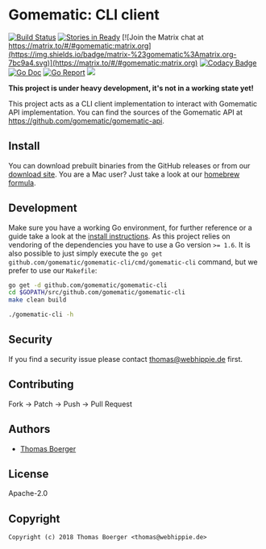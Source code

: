 # Gomematic: CLI client

[![Build Status](http://github.dronehippie.de/api/badges/gomematic/gomematic-cli/status.svg)](http://github.dronehippie.de/gomematic/gomematic-cli)
[![Stories in Ready](https://badge.waffle.io/gomematic/gomematic-api.svg?label=ready&title=Ready)](http://waffle.io/gomematic/gomematic-api)
[![Join the Matrix chat at https://matrix.to/#/#gomematic:matrix.org](https://img.shields.io/badge/matrix-%23gomematic%3Amatrix.org-7bc9a4.svg)](https://matrix.to/#/#gomematic:matrix.org)
[![Codacy Badge](https://api.codacy.com/project/badge/Grade/6bbad9ecac6c42d6b0a9722d97979398)](https://www.codacy.com/app/gomematic/gomematic-cli?utm_source=github.com&amp;utm_medium=referral&amp;utm_content=gomematic/gomematic-cli&amp;utm_campaign=Badge_Grade)
[![Go Doc](https://godoc.org/github.com/gomematic/gomematic-cli?status.svg)](http://godoc.org/github.com/gomematic/gomematic-cli)
[![Go Report](http://goreportcard.com/badge/github.com/gomematic/gomematic-cli)](http://goreportcard.com/report/github.com/gomematic/gomematic-cli)
[![](https://images.microbadger.com/badges/image/gomematic/gomematic-cli.svg)](http://microbadger.com/images/gomematic/gomematic-cli "Get your own image badge on microbadger.com")


**This project is under heavy development, it's not in a working state yet!**

This project acts as a CLI client implementation to interact with Gomematic API implementation. You can find the sources of the Gomematic API at https://github.com/gomematic/gomematic-api.


## Install

You can download prebuilt binaries from the GitHub releases or from our [download site](http://dl.webhippie.de/gomematic/cli). You are a Mac user? Just take a look at our [homebrew formula](https://github.com/gomematic/homebrew-gomematic).


## Development

Make sure you have a working Go environment, for further reference or a guide take a look at the [install instructions](http://golang.org/doc/install.html). As this project relies on vendoring of the dependencies you have to use a Go version `>= 1.6`. It is also possible to just simply execute the `go get github.com/gomematic/gomematic-cli/cmd/gomematic-cli` command, but we prefer to use our `Makefile`:

```bash
go get -d github.com/gomematic/gomematic-cli
cd $GOPATH/src/github.com/gomematic/gomematic-cli
make clean build

./gomematic-cli -h
```


## Security

If you find a security issue please contact thomas@webhippie.de first.


## Contributing

Fork -> Patch -> Push -> Pull Request


## Authors

* [Thomas Boerger](https://github.com/tboerger)


## License

Apache-2.0


## Copyright

```
Copyright (c) 2018 Thomas Boerger <thomas@webhippie.de>
```
